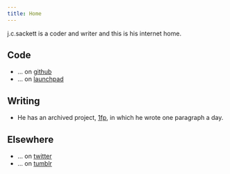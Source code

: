 ```yaml
---
title: Home
---
```

j.c.sackett is a coder and writer and this is his internet home.

## Code

 * ... on [github][1]
 * ... on [launchpad][2]

## Writing

 * He has an archived project, [1fp][3], in which he wrote one paragraph a
   day.

## Elsewhere

* ... on [twitter][4]
* ... on [tumblr][5]

[1]: http://github.com/jaycee
[2]: http://launchpad.net/~jcsackett
[3]: http://1fp.humanmade.org
[4]: http://twitter.com/jaycee
[5]: http://blog.humanmade.org

